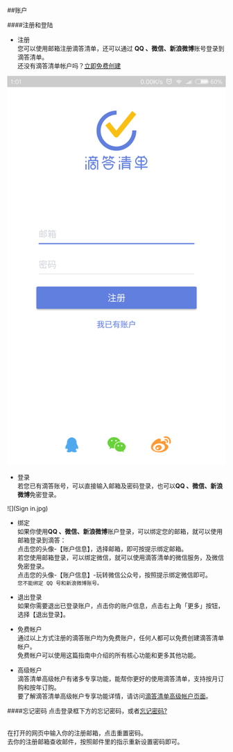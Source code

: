 ##账户

####注册和登陆
* 注册
<br >您可以使用邮箱注册滴答清单，还可以通过 **QQ 、微信、新浪微博**账号登录到滴答清单。
<br >还没有滴答清单帐户吗？[立即免费创建](https://dida365.com/signup)

![](register.png)

* 登录
<br >若您已有滴答账号，可以直接输入邮箱及密码登录，也可以**QQ 、微信、新浪微博**免密登录。

![](Sign in.jpg)

* 绑定
<br >如果你使用**QQ 、微信、新浪微博**账户登录，可以绑定您的邮箱，就可以使用邮箱登录到滴答：
<br>点击您的头像-【账户信息】，选择邮箱，即可按提示绑定邮箱。
<br >若您使用邮箱登录，可以绑定微信，就可以使用滴答清单的微信服务，及微信免密登录。
<br>点击您的头像-【账户信息】-玩转微信公众号，按照提示绑定微信即可。
<br>`您不能绑定 QQ 号和新浪微博账号。`

* 退出登录
<br >如果你需要退出已登录账户，点击你的账户信息，点击右上角「更多」按钮，选择【退出登录】。


* 免费帐户
<br >通过以上方式注册的滴答账户均为免费账户，任何人都可以免费创建滴答清单帐户。
<br >免费帐户可以使用这篇指南中介绍的所有核心功能和更多其他功能。

* 高级帐户
<br >滴答清单高级帐户有诸多专享功能，能帮你更好的使用滴答清单，支持按月订购和按年订购。
<br >要了解滴答清单高级帐户专享功能详情，请访问[滴答清单高级帐户页面](https://www.dida365.com/about/upgrade)。


####忘记密码
点击登录框下方的忘记密码，或者[忘记密码?](https://www.dida365.com/sign/requestRestPassword)

<br >在打开的网页中输入你的注册邮箱，点击重置密码。
<br >去你的注册邮箱查收邮件，按照邮件里的指示重新设置密码即可。
